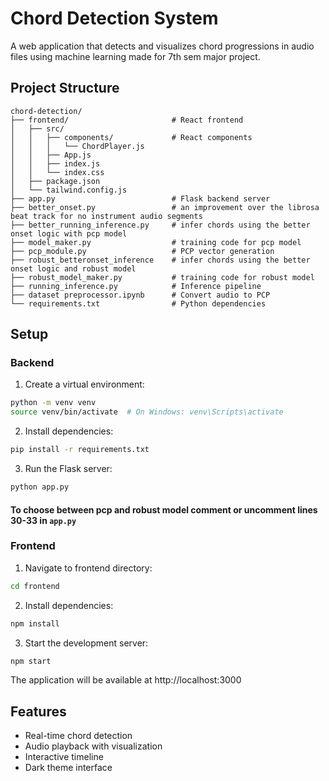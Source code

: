 # Chord Detection System

A web application that detects and visualizes chord progressions in audio files using machine learning made for 7th sem major project.

## Project Structure

```
chord-detection/
├── frontend/                       # React frontend
│   ├── src/
│   │   ├── components/             # React components
│   │   │   └── ChordPlayer.js
│   │   ├── App.js
│   │   ├── index.js
│   │   └── index.css
│   ├── package.json
│   └── tailwind.config.js
├── app.py                          # Flask backend server
├── better_onset.py                 # an improvement over the librosa beat track for no instrument audio segments
├── better_running_inference.py     # infer chords using the better onset logic with pcp model
├── model_maker.py                  # training code for pcp model
├── pcp_module.py                   # PCP vector generation
├── robust_betteronset_inference    # infer chords using the better onset logic and robust model
├── robust_model_maker.py           # training code for robust model
├── running_inference.py            # Inference pipeline
├── dataset preprocessor.ipynb      # Convert audio to PCP
└── requirements.txt                # Python dependencies
```

## Setup

### Backend

1. Create a virtual environment:

```bash
python -m venv venv
source venv/bin/activate  # On Windows: venv\Scripts\activate
```

2. Install dependencies:

```bash
pip install -r requirements.txt
```

3. Run the Flask server:

```bash
python app.py
```

#### To choose between pcp and robust model comment or uncomment lines 30-33 in `app.py`

### Frontend

1. Navigate to frontend directory:

```bash
cd frontend
```

2. Install dependencies:

```bash
npm install
```

3. Start the development server:

```bash
npm start
```

The application will be available at http://localhost:3000

## Features

- Real-time chord detection
- Audio playback with visualization
- Interactive timeline
- Dark theme interface
